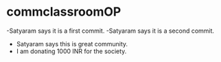 # commclassroomOP
-Satyaram says it is a first commit.
-Satyaram says it is a second commit.
- Satyaram says this is great community.
- I am donating 1000 INR for the society.
